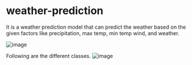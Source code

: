 # weather-prediction

It is a weather prediction model that can predict the weather based on the given factors like precipitation, max temp, min temp wind, and weather.

![image](https://user-images.githubusercontent.com/97091008/166157098-ded9ec9b-c59b-42b2-b6ea-a9d25643da93.png)

Following are the different classes.
![image](https://user-images.githubusercontent.com/97091008/166157128-206f23b0-41ed-40a4-bcfe-30cc68c1b372.png)
